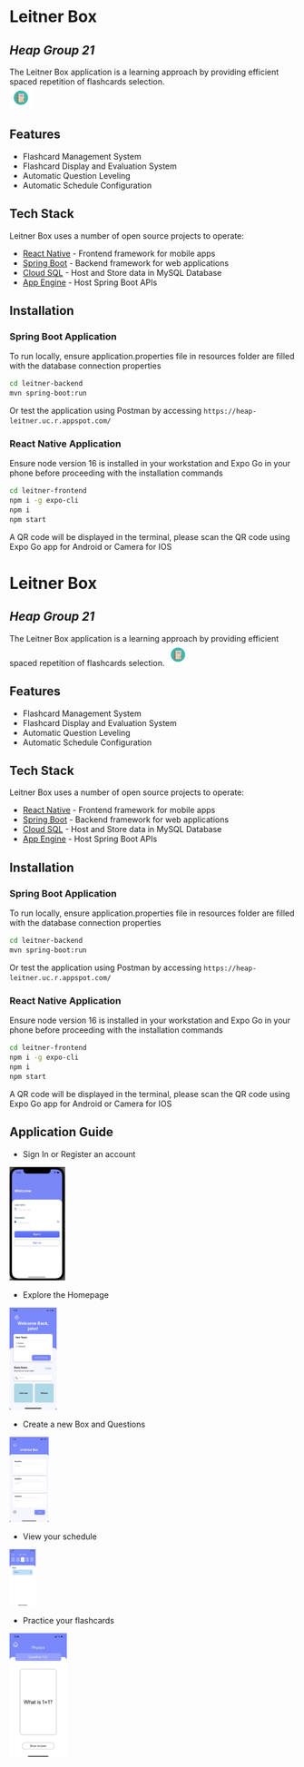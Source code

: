 # Leitner Box
## _Heap Group 21_

The Leitner Box application is a learning approach by providing efficient spaced repetition of flashcards selection.  
[<img src="https://raw.githubusercontent.com/franky-lim24/leitner-system/main/images/logo.png" width="40px" height="40px"/>](https://raw.githubusercontent.com/franky-lim24/leitner-system/main/images/logo.png)

## Features

- Flashcard Management System
- Flashcard Display and Evaluation System
- Automatic Question Leveling 
- Automatic Schedule Configuration

## Tech Stack

Leitner Box uses a number of open source projects to operate:

- [React Native](https://reactnative.dev/) - Frontend framework for mobile apps
- [Spring Boot](https://spring.io/projects/spring-boot) - Backend framework for web applications
- [Cloud SQL](https://cloud.google.com/sql) - Host and Store data in MySQL Database
- [App Engine](https://cloud.google.com/appengine) - Host Spring Boot APIs

## Installation

### Spring Boot Application
To run locally, ensure application.properties file in resources folder are filled with the database connection properties

```sh
cd leitner-backend
mvn spring-boot:run
```
Or test the application using Postman by accessing `https://heap-leitner.uc.r.appspot.com/`

### React Native Application
Ensure node version 16 is installed in your workstation and Expo Go in your phone before proceeding with the installation commands

```sh
cd leitner-frontend
npm i -g expo-cli
npm i
npm start
```

A QR code will be displayed in the terminal, please scan the QR code using Expo Go app for Android or Camera for IOS

# Leitner Box
## _Heap Group 21_

The Leitner Box application is a learning approach by providing efficient spaced repetition of flashcards selection.
[<img src="https://raw.githubusercontent.com/franky-lim24/leitner-system/main/images/logo.png" width="40px" height="40px"/>](https://raw.githubusercontent.com/franky-lim24/leitner-system/main/images/logo.png)

## Features

- Flashcard Management System
- Flashcard Display and Evaluation System
- Automatic Question Leveling 
- Automatic Schedule Configuration

## Tech Stack

Leitner Box uses a number of open source projects to operate:

- [React Native](https://reactnative.dev/) - Frontend framework for mobile apps
- [Spring Boot](https://spring.io/projects/spring-boot) - Backend framework for web applications
- [Cloud SQL](https://cloud.google.com/sql) - Host and Store data in MySQL Database
- [App Engine](https://cloud.google.com/appengine) - Host Spring Boot APIs

## Installation

### Spring Boot Application
To run locally, ensure application.properties file in resources folder are filled with the database connection properties

```sh
cd leitner-backend
mvn spring-boot:run
```
Or test the application using Postman by accessing `https://heap-leitner.uc.r.appspot.com/`

### React Native Application
Ensure node version 16 is installed in your workstation and Expo Go in your phone before proceeding with the installation commands

```sh
cd leitner-frontend
npm i -g expo-cli
npm i
npm start
```

A QR code will be displayed in the terminal, please scan the QR code using Expo Go app for Android or Camera for IOS
  
## Application Guide  
  
- Sign In or Register an account   
  
[<img src="https://raw.githubusercontent.com/franky-lim24/leitner-system/main/images/Sign%20In.jpg" height="200px"/>](https://raw.githubusercontent.com/franky-lim24/leitner-system/main/images/Sign%20In.jpg)  
  
- Explore the Homepage  
  
[<img src="https://raw.githubusercontent.com/franky-lim24/leitner-system/main/images/Homepage.jpg" height="180px"/>](https://raw.githubusercontent.com/franky-lim24/leitner-system/main/images/Homepage.jpg)  
  
- Create a new Box and Questions  
  
[<img src="https://raw.githubusercontent.com/franky-lim24/leitner-system/main/images/Create%20Box%20and%20Qns.jpg" height="150px"/>](https://raw.githubusercontent.com/franky-lim24/leitner-system/main/images/Create%20Box%20and%20Qns.jpg)  
  
- View your schedule  
  
[<img src="https://raw.githubusercontent.com/franky-lim24/leitner-system/main/images/Schedule.jpg" height="100px"/>](https://raw.githubusercontent.com/franky-lim24/leitner-system/main/images/Schedule.jpg)  
  
- Practice your flashcards  
  
[<img src="https://raw.githubusercontent.com/franky-lim24/leitner-system/main/images/Questions.jpg" height="220px"/>](https://raw.githubusercontent.com/franky-lim24/leitner-system/main/images/Questions.jpg)

